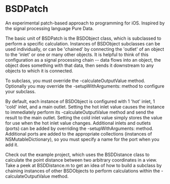 BSDPatch
========
An experimental patch-based approach to programming for iOS. Inspired by the signal processing language Pure Data.

The basic unit of BSDPatch is the BSDObject class, which is subclassed to perform a specific calculation. Instances of BSDObject subclasses can be used individually, or can be 'chained' by connecting the 'outlet' of an object to the 'inlet' or one or many other objects. It is helpful to think of this configuration as a signal processing chain -- data flows into an object, the object does something with that data, then sends it downstream to any objects to which it is connected. 

To subclass, you must override the -calculateOutputValue method. Optionally you may override the -setupWithArguments: method to configure your subclass.

By default, each instance of BSDObject is configured with 1 'hot' inlet, 1 'cold' inlet, and a main outlet. 
Setting the hot inlet value causes the instance to immediately perform its -calculateOutputValue method and send the
result to the main outlet. Setting the cold inlet value simply stores the value for use when the hot inlet value 
changes. Additional inlets and outlets (ports) can be added by overriding the -setupWithArguments: method. Additional
ports are added to the appropriate collections (instances of NSMutableDictionary), so you must specify a name for
the port when you add it. 

Check out the example project, which uses the BSDDistance class to calculate the point distance between two
arbitrary coordinates in a view. Take a peek at BSDDistance.m to get an idea of how to build a subclass by chaining instances of other BSDObjects to perform calculations within the -calculateOutputValue method.
